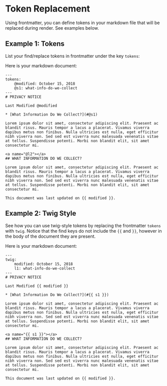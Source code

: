 # Token Replacement

Using frontmatter, you can define tokens in your markdown file that will be replaced during render.  See examples below.



## Example 1: Tokens

List your find/replace tokens in frontmatter under the key `tokens`:

Here is your markdown document:

    ---
    tokens:
        @modified: October 15, 2018
        @s1: what-info-do-we-collect
    ---
    # PRIVACY NOTICE
    
    Last Modified @modified
    
    * [What Information Do We Collect?](#@s1)
    
    Lorem ipsum dolor sit amet, consectetur adipiscing elit. Praesent ac blandit risus. Mauris tempor a lacus a placerat. Vivamus viverra dapibus metus non finibus. Nulla ultricies est nulla, eget efficitur nibh viverra non. Sed sed est viverra nunc malesuada venenatis vitae at tellus. Suspendisse potenti. Morbi non blandit elit, sit amet consectetur mi.
    
    <a name="@l2"></a>
    ## WHAT INFORMATION DO WE COLLECT?
    
    Lorem ipsum dolor sit amet, consectetur adipiscing elit. Praesent ac blandit risus. Mauris tempor a lacus a placerat. Vivamus viverra dapibus metus non finibus. Nulla ultricies est nulla, eget efficitur nibh viverra non. Sed sed est viverra nunc malesuada venenatis vitae at tellus. Suspendisse potenti. Morbi non blandit elit, sit amet consectetur mi.
    
    This document was last updated on {{ modified }}.

## Example 2: Twig Style

See how you can use twig-style tokens by replacing the frontmatter `tokens` with `twig`.  Notice that the find keys do not include the `{{` and `}}`, however in the body of the document they are present.

Here is your markdown document:

    ---
    twig:
        modified: October 15, 2018
        l1: what-info-do-we-collect
    ---
    # PRIVACY NOTICE
    
    Last Modified {{ modified }}
    
    * [What Information Do We Collect?](#{{ s1 }})
    
    Lorem ipsum dolor sit amet, consectetur adipiscing elit. Praesent ac blandit risus. Mauris tempor a lacus a placerat. Vivamus viverra dapibus metus non finibus. Nulla ultricies est nulla, eget efficitur nibh viverra non. Sed sed est viverra nunc malesuada venenatis vitae at tellus. Suspendisse potenti. Morbi non blandit elit, sit amet consectetur mi.
    
    <a name="{{ s1 }}"></a>
    ## WHAT INFORMATION DO WE COLLECT?
    
    Lorem ipsum dolor sit amet, consectetur adipiscing elit. Praesent ac blandit risus. Mauris tempor a lacus a placerat. Vivamus viverra dapibus metus non finibus. Nulla ultricies est nulla, eget efficitur nibh viverra non. Sed sed est viverra nunc malesuada venenatis vitae at tellus. Suspendisse potenti. Morbi non blandit elit, sit amet consectetur mi.
    
    This document was last updated on {{ modified }}.
